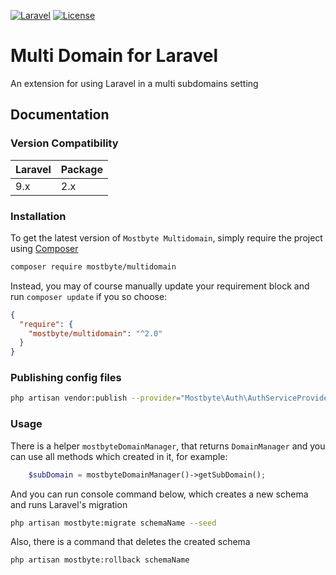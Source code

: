 [![Laravel](https://img.shields.io/badge/Laravel-9.x-orange.svg?style=flat-square)](http://laravel.com)
[![License](http://img.shields.io/badge/license-MIT-brightgreen.svg?style=flat-square)](https://tldrlegal.com/license/mit-license)

# Multi Domain for Laravel
An extension for using Laravel in a multi subdomains setting

## Documentation

### Version Compatibility

| Laravel | Package |
|:--------|:--------|
| 9.x     | 2.x     |

### Installation
To get the latest version of `Mostbyte Multidomain`, simply require the project using [Composer](https://getcomposer.org)

```bash
composer require mostbyte/multidomain
```
Instead, you may of course manually update your requirement block and run `composer update` if you so choose:
```json
{
  "require": {
    "mostbyte/multidomain": "^2.0"
  }
}
```

### Publishing config files

```bash
php artisan vendor:publish --provider="Mostbyte\Auth\AuthServiceProvider"
```

### Usage
There is a helper `mostbyteDomainManager`, that returns `DomainManager` and you can use all methods which created in it, for example:
```php
    $subDomain = mostbyteDomainManager()->getSubDomain();
```
And you can run console command below, which creates a new schema and runs Laravel's migration
```bash
php artisan mostbyte:migrate schemaName --seed
```
Also, there is a command that deletes the created schema
```bash
php artisan mostbyte:rollback schemaName
```
